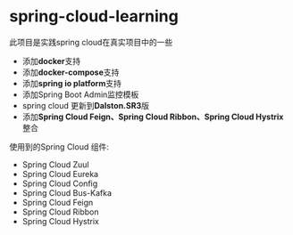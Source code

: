 # spring-cloud-learning
此项目是实践spring cloud在真实项目中的一些
- 添加**docker**支持
- 添加**docker-compose**支持
- 添加**spring io platform**支持
- 添加Spring Boot Admin监控模板
- spring cloud 更新到**Dalston.SR3**版
- 添加**Spring Cloud Feign、Spring Cloud Ribbon、Spring Cloud Hystrix**整合

使用到的Spring Cloud 组件:
  - Spring Cloud Zuul
  - Spring Cloud Eureka
  - Spring Cloud Config
  - Spring Cloud Bus-Kafka
  - Spring Cloud Feign
  - Spring Cloud Ribbon
  - Spring Cloud Hystrix